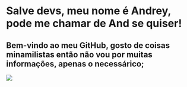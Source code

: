 # Salve devs, meu nome é Andrey, pode me chamar de And se quiser!
## Bem-vindo ao meu GitHub, gosto de coisas minamilistas então não vou por muitas informações, apenas o necessárico;
<img margin="auto" src="https://media.tenor.com/ef0pG2NmtY0AAAAC/hollow-knight-club-penguin-dance.gif">
